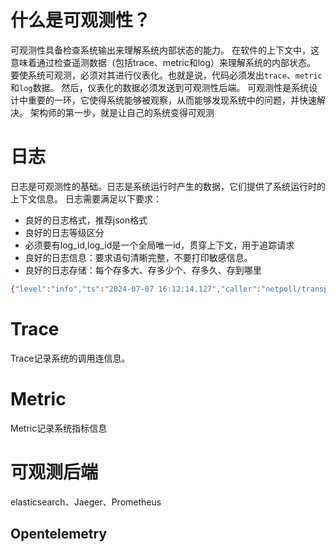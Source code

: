 # 什么是可观测性？
可观测性具备检查系统输出来理解系统内部状态的能力。 
在软件的上下文中，这意味着通过检查遥测数据（包括trace、metric和log）来理解系统的内部状态。
要使系统可观测，必须对其进行仪表化。也就是说，代码必须发出`trace`、`metric`和`log`数据。 然后，仪表化的数据必须发送到可观测性后端。
可观测性是系统设计中重要的一环，它使得系统能够被观察，从而能够发现系统中的问题，并快速解决。
架构师的第一步，就是让自己的系统变得可观测

# 日志
日志是可观测性的基础。日志是系统运行时产生的数据，它们提供了系统运行时的上下文信息。
日志需要满足以下要求：
- 良好的日志格式，推荐json格式  
- 良好的日志等级区分
- 必须要有log_id,log_id是一个全局唯一id，贯穿上下文，用于追踪请求
- 良好的日志信息：要求语句清晰完整，不要打印敏感信息。
- 良好的日志存储：每个存多大、存多少个、存多久、存到哪里
```bash
{"level":"info","ts":"2024-07-07 16:12:14.127","caller":"netpoll/transport.go:140","msg":"HERTZ: HTTP server listening on address=[::]:6789"}
```
# Trace
Trace记录系统的调用连信息。

# Metric
Metric记录系统指标信息


# 可观测后端
elasticsearch、Jaeger、Prometheus
## Opentelemetry

